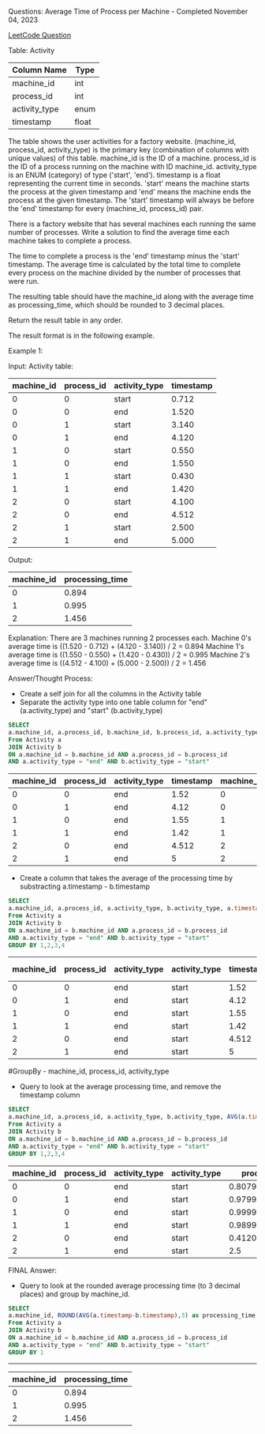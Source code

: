 Questions: Average Time of Process per Machine - Completed November 04, 2023

[LeetCode Question](https://leetcode.com/problems/average-time-of-process-per-machine/description/?envType=study-plan-v2&envId=top-sql-50)

Table: Activity


| Column Name    | Type    |
|----------------|---------|
| machine_id     | int     |
| process_id     | int     |
| activity_type  | enum    |
| timestamp      | float   |

The table shows the user activities for a factory website.
(machine_id, process_id, activity_type) is the primary key (combination of columns with unique values) of this table.
machine_id is the ID of a machine.
process_id is the ID of a process running on the machine with ID machine_id.
activity_type is an ENUM (category) of type ('start', 'end').
timestamp is a float representing the current time in seconds.
'start' means the machine starts the process at the given timestamp and 'end' means the machine ends the process at the given timestamp.
The 'start' timestamp will always be before the 'end' timestamp for every (machine_id, process_id) pair.
 

There is a factory website that has several machines each running the same number of processes. Write a solution to find the average time each machine takes to complete a process.

The time to complete a process is the 'end' timestamp minus the 'start' timestamp. The average time is calculated by the total time to complete every process on the machine divided by the number of processes that were run.

The resulting table should have the machine_id along with the average time as processing_time, which should be rounded to 3 decimal places.

Return the result table in any order.

The result format is in the following example.

 

Example 1:

Input: 
Activity table:

| machine_id | process_id | activity_type | timestamp |
|------------|------------|---------------|-----------|
| 0          | 0          | start         | 0.712     |
| 0          | 0          | end           | 1.520     |
| 0          | 1          | start         | 3.140     |
| 0          | 1          | end           | 4.120     |
| 1          | 0          | start         | 0.550     |
| 1          | 0          | end           | 1.550     |
| 1          | 1          | start         | 0.430     |
| 1          | 1          | end           | 1.420     |
| 2          | 0          | start         | 4.100     |
| 2          | 0          | end           | 4.512     |
| 2          | 1          | start         | 2.500     |
| 2          | 1          | end           | 5.000     |

Output: 

| machine_id | processing_time |
|------------|-----------------|
| 0          | 0.894           |
| 1          | 0.995           |
| 2          | 1.456           |

Explanation: 
There are 3 machines running 2 processes each.
Machine 0's average time is ((1.520 - 0.712) + (4.120 - 3.140)) / 2 = 0.894
Machine 1's average time is ((1.550 - 0.550) + (1.420 - 0.430)) / 2 = 0.995
Machine 2's average time is ((4.512 - 4.100) + (5.000 - 2.500)) / 2 = 1.456

Answer/Thought Process: 

* Create a self  join for all the columns in the Activity table
* Separate the activity type into one table column for "end" (a.activity_type) and "start" (b.activity_type)
```sql
SELECT 
a.machine_id, a.process_id, b.machine_id, b.process_id, a.activity_type, b.activity_type, a.timestamp, b.timestamp
From Activity a
JOIN Activity b
ON a.machine_id = b.machine_id AND a.process_id = b.process_id 
AND a.activity_type = "end" AND b.activity_type = "start"
```

| machine_id | process_id | activity_type | timestamp | machine_id | process_id | activity_type | timestamp |
| ---------- | ---------- | ------------- | --------- | ---------- | ---------- | ------------- | --------- |
| 0          | 0          | end           | 1.52      | 0          | 0          | start         | 0.712     |
| 0          | 1          | end           | 4.12      | 0          | 1          | start         | 3.14      |
| 1          | 0          | end           | 1.55      | 1          | 0          | start         | 0.55      |
| 1          | 1          | end           | 1.42      | 1          | 1          | start         | 0.43      |
| 2          | 0          | end           | 4.512     | 2          | 0          | start         | 4.1       |
| 2          | 1          | end           | 5         | 2          | 1          | start         | 2.5       |

* Create a column that takes the average of the processing time by substracting a.timestamp - b.timestamp

```sql
SELECT 
a.machine_id, a.process_id, a.activity_type, b.activity_type, a.timestamp, b.timestamp, AVG(a.timestamp-b.timestamp) as processing_time
From Activity a
JOIN Activity b
ON a.machine_id = b.machine_id AND a.process_id = b.process_id 
AND a.activity_type = "end" AND b.activity_type = "start"
GROUP BY 1,2,3,4
```

| machine_id | process_id | activity_type | activity_type | timestamp | timestamp | (a.timestamp-b.timestamp) |
| ---------- | ---------- | ------------- | ------------- | --------- | --------- | ------------------------- |
| 0          | 0          | end           | start         | 1.52      | 0.712     | 0.8079999685287476        |
| 0          | 1          | end           | start         | 4.12      | 3.14      | 0.9799997806549072        |
| 1          | 0          | end           | start         | 1.55      | 0.55      | 0.9999999403953552        |
| 1          | 1          | end           | start         | 1.42      | 0.43      | 0.9899999499320984        |
| 2          | 0          | end           | start         | 4.512     | 4.1       | 0.4120001792907715        |
| 2          | 1          | end           | start         | 5         | 2.5       | 2.5                       |

#GroupBy - machine_id, process_id, activity_type 


* Query to look at the average processing time, and remove the timestamp column

```sql
SELECT 
a.machine_id, a.process_id, a.activity_type, b.activity_type, AVG(a.timestamp-b.timestamp) as processing_time
From Activity a
JOIN Activity b
ON a.machine_id = b.machine_id AND a.process_id = b.process_id 
AND a.activity_type = "end" AND b.activity_type = "start"
GROUP BY 1,2,3,4
```

| machine_id | process_id | activity_type | activity_type | processing_time    |
| ---------- | ---------- | ------------- | ------------- | ------------------ |
| 0          | 0          | end           | start         | 0.8079999685287476 |
| 0          | 1          | end           | start         | 0.9799997806549072 |
| 1          | 0          | end           | start         | 0.9999999403953552 |
| 1          | 1          | end           | start         | 0.9899999499320984 |
| 2          | 0          | end           | start         | 0.4120001792907715 |
| 2          | 1          | end           | start         | 2.5                |


FINAL Answer:


* Query to look at the rounded average processing time (to 3 decimal places) and group by machine_id. 

```sql
SELECT 
a.machine_id, ROUND(AVG(a.timestamp-b.timestamp),3) as processing_time 
From Activity a
JOIN Activity b
ON a.machine_id = b.machine_id AND a.process_id = b.process_id 
AND a.activity_type = "end" AND b.activity_type = "start"
GROUP BY 1
```
*** 


| machine_id | processing_time |
|------------| ----------------|
| 0          | 0.894           |
| 1          | 0.995           |
| 2          | 1.456           |
